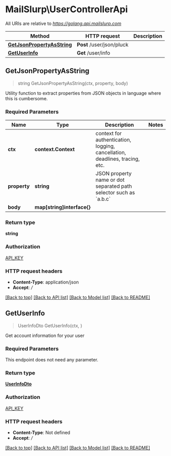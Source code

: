 # MailSlurp\UserControllerApi

All URIs are relative to *https://golang.api.mailslurp.com*

Method | HTTP request | Description
------------- | ------------- | -------------
[**GetJsonPropertyAsString**](UserControllerApi#GetJsonPropertyAsString) | **Post** /user/json/pluck | 
[**GetUserInfo**](UserControllerApi#GetUserInfo) | **Get** /user/info | 



## GetJsonPropertyAsString

> string GetJsonPropertyAsString(ctx, property, body)



Utility function to extract properties from JSON objects in language where this is cumbersome.

### Required Parameters


Name | Type | Description  | Notes
------------- | ------------- | ------------- | -------------
**ctx** | **context.Context** | context for authentication, logging, cancellation, deadlines, tracing, etc.
**property** | **string**| JSON property name or dot separated path selector such as &#x60;a.b.c&#x60; | 
**body** | **map[string]interface{}**|  | 

### Return type

**string**

### Authorization

[API_KEY](../README#API_KEY)

### HTTP request headers

- **Content-Type**: application/json
- **Accept**: */*

[[Back to top]](#) [[Back to API list]](../README#documentation-for-api-endpoints)
[[Back to Model list]](../README#documentation-for-models)
[[Back to README]](../README)


## GetUserInfo

> UserInfoDto GetUserInfo(ctx, )



Get account information for your user

### Required Parameters

This endpoint does not need any parameter.

### Return type

[**UserInfoDto**](UserInfoDto)

### Authorization

[API_KEY](../README#API_KEY)

### HTTP request headers

- **Content-Type**: Not defined
- **Accept**: */*

[[Back to top]](#) [[Back to API list]](../README#documentation-for-api-endpoints)
[[Back to Model list]](../README#documentation-for-models)
[[Back to README]](../README)

